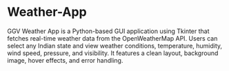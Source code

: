 # Weather-App
GGV Weather App is a Python-based GUI application using Tkinter that fetches real-time weather data from the OpenWeatherMap API. Users can select any Indian state and view weather conditions, temperature, humidity, wind speed, pressure, and visibility. It features a clean layout, background image, hover effects, and error handling.
